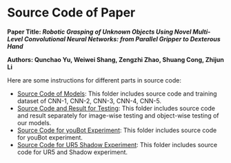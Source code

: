 # Source Code of Paper

**Paper Title: *Robotic Grasping of Unknown Objects Using Novel Multi-Level Convolutional Neural Networks: from Parallel Gripper to Dexterous Hand***

**Authors: Qunchao Yu, Weiwei Shang, Zengzhi Zhao, Shuang Cong, Zhijun Li**

Here are some instructions for different parts in source code:

- [Source Code of Models](./00-Source_Code_of_Models): This folder includes source code and training dataset of CNN-1, CNN-2, CNN-3, CNN-4, CNN-5.
- [Source Code and Result for Testing](./01-Source_Code_and_Result_for_Testing): This folder includes source code and result separately for image-wise testing and object-wise testing of our models.
- [Source Code for youBot Experiment](02-Source_Code_for_youBot_Experiment): This folder includes source code for youBot experiment.
- [Source Code for UR5 Shadow Experiment](03-Source_Code_for_UR5_Shadow_Experiment): This folder includes source code for UR5 and Shadow experiment.
